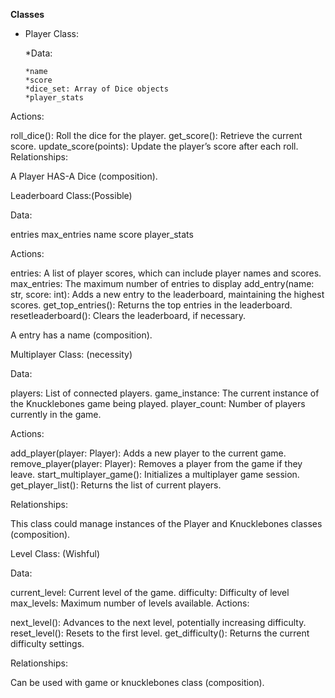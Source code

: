 **Classes**

- Player Class:

   *Data:

      *name
      *score
      *dice_set: Array of Dice objects
      *player_stats
  
Actions:

roll_dice(): Roll the dice for the player.
get_score(): Retrieve the current score.
update_score(points): Update the player’s score after each roll.
Relationships:

A Player HAS-A Dice (composition).

Leaderboard Class:(Possible)

Data:

entries
max_entries
name
score
player_stats

Actions: 

entries: A list of player scores, which can include player names and scores.
max_entries: The maximum number of entries to display 
add_entry(name: str, score: int): Adds a new entry to the leaderboard, maintaining the highest scores.
get_top_entries(): Returns the top entries in the leaderboard.
resetleaderboard(): Clears the leaderboard, if necessary.

A entry has a name (composition).


Multiplayer Class: (necessity)

Data:

players: List of connected players.
game_instance: The current instance of the Knucklebones game being played.
player_count: Number of players currently in the game.

Actions:

add_player(player: Player): Adds a new player to the current game.
remove_player(player: Player): Removes a player from the game if they leave.
start_multiplayer_game(): Initializes a multiplayer game session.
get_player_list(): Returns the list of current players.

Relationships:

This class could manage instances of the Player and Knucklebones classes (composition).


Level Class: (Wishful)

Data:

current_level: Current level of the game.
difficulty: Difficulty of level
max_levels: Maximum number of levels available.
Actions:

next_level(): Advances to the next level, potentially increasing difficulty.
reset_level(): Resets to the first level.
get_difficulty(): Returns the current difficulty settings.

Relationships:

Can be used with game or knucklebones class  (composition).
